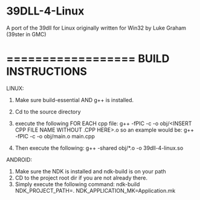 39DLL-4-Linux
=============

A port of the 39dll for Linux originally written for Win32 by Luke Graham (39ster in GMC)

==================
BUILD INSTRUCTIONS
==================

LINUX:

1. Make sure build-essential AND g++ is installed.
2. Cd to the source directory
3. execute the following FOR EACH cpp file: g++ -fPIC -c -o obj/<INSERT CPP FILE NAME WITHOUT .CPP HERE>.o <INSERT CPP FILE NAME HERE>
     so an example would be:
       g++ -fPIC -c -o obj/main.o main.cpp

4. Then execute the following: g++ -shared obj/*.o -o 39dll-4-linux.so



ANDROID:

1. Make sure the NDK is installed and ndk-build is on your path
2. CD to the project root dir if you are not already there.
3. Simply execute the following command:
     ndk-build NDK_PROJECT_PATH=. NDK_APPLICATION_MK=Application.mk
